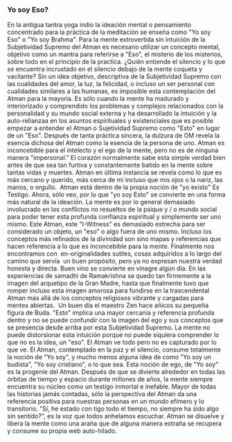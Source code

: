 ### Yo soy Eso?

En la antigua tantra yoga indio la ideación mental o pensamiento concentrado para la práctica de la meditación se enseña como "Yo soy Eso" o "Yo soy Brahma". Para la mente extrovertida sin intuición de la Subjetividad Supremo del Atman es necesario utilizar un concepto mental, objetivo como un mantra para referirse a "Eso", el misterio de los misterios, sobre todo en el principio de la practica. ¿Quién entiende el silencio y lo que se encuentra incrustado en el silencio debajo de la mente coqueta y vacilante? Sin un idea objetivo, descriptiva de la Subjetividad Supremo con las cualidades del amor, la luz, la felicidad, o incluso un ser personal con cualidades similares a las humanas, es imposible esta contemplación del Atman para la mayoría. Es sólo cuando la mente ha madurado y interiorizado y comprendido los problemas y complejos relacionados con la personalidad y su mundo social externa y ha desarrollado la intuición y la auto-relianzaa en los asuntos espirituales y existenciales que es posible empezar a entender el Atman o Sujetividad Supremo como "Esto" en lugar de un "Eso".
Después de tanta práctica sincera, la dulzura de OM revela la esencia dichosa del Atman como la esencia de la persona de uno. Atman es inconcebible para el intelecto y el ego de la mente, pero no es de ninguna manera "impersonal." El corazón normalmente sabe esta simple verdad bien antes de que sea tan furtiva y constantemente batido en la mente sobre tantas vidas y muertes. Atman en última instancia se revela como lo que es más cercano y querido, más cerca de mí incluso que mis ojos o la nariz, las manos, o orgullo.  Atman está dentro de la propia noción de "yo existo" Es Testigo. Ahora, sólo veo, por lo que "yo soy Esto" se convierte en una forma más natural de la ideación.
La mente es por lo general demasiado involucrado en los conflictos no resueltos de la psique y / o mundo social para poder tener esta profunda confianza espiritual y simplemente ser uno mismo. Este Atman, este "I-Witness" es demasiado estrecha para ser considerado un objeto, un "eso" o algo fuera de uno mismo. Incluso los conceptos más refinados de la divinidad son sino mapas y referencias que hacen referencia a lo que es inconcebible para la mente. Finalmente nos encontramos con  en-originalidades sutiles, cosas adquiridos a lo largo del camino que servía  un buen propósito, pero ya no expresan nuestra verdad honesta y directa. Buen vino se convierte en vinagre algún día. En las experiencias de samadhi de Ramakrishna se quedo tan firmemente a la imagen del arquetipo de la Gran Madre, hasta que finalmente tuvo que romper incluso esta imagen amorosa para fundirse en la trascendental Atman más allá de los conceptos religiosos vibrante y cargadas para mentes abiertas.  Un buen día el maestro Zen hace añicos su pequeña figura de Buda.
"Esto" implica una mayor cercanía y referencia profunda dentro y no se puede confundir con la imagen del ego y sus conceptos que se presencia desde arriba por esta Subjetividad Supremo. La mente no puede distorsionar esta intuición porque no puede siquiera comprender lo que no es la idea, un "eso". El Atman ve todo pero no es capturado por lo que ve. El Atman, contemplado en la paz y el silencio, consume totalmente la noción de "Yo soy", y mucho menos alguna idea de como "Yo soy un budista", "Yo soy cristiano", o lo que sea. Esta noción de ego, de "Yo soy" es la progenie del Atman. Después de que se divierte alrededor en todas las órbitas de tiempo y espacio durante millones de años, la mente siempre encuentra su núcleo como un testigo inmortal e inefable. Mayor de todas las historias jamás contadas, sólo la perspectiva del Atman da una referencia positiva para nuestras personas en un mundo efímero y lo transitorio. "Sí, he estado con tigo todo el tiempo, no siempre ha sido algo sin sentido?", es la voz que todos anhelamos escuchar. Atman se disuelve y libera la mente como una araña que de alguna manera extraña se recupera y consume su propia web auto-hilado.
